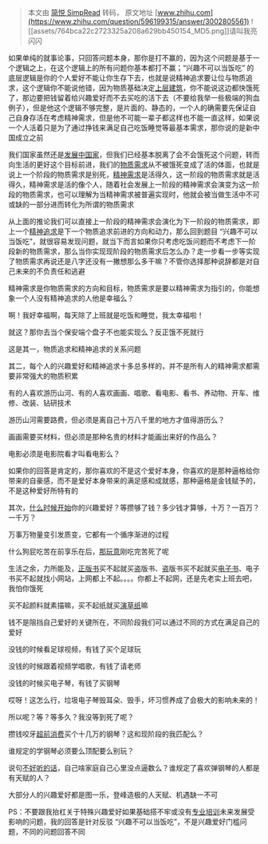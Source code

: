 > 本文由 [简悦 SimpRead](http://ksria.com/simpread/) 转码， 原文地址 [www.zhihu.com](https://www.zhihu.com/question/596199315/answer/3002805561) ![[assets/764bca22c2723325a208a629bb450154_MD5.png]]请叫我亮闪闪

如果单纯的就事论事，只回答问题本身，那你是打不赢的，因为这个问题是基于一个逻辑之上，在这个逻辑上的所有问题你基本都打不赢；“兴趣不可以当饭吃” 的底层逻辑是你的个人爱好不能让你生存下去，也就是说精神追求要让位与物质追求，这个逻辑你不能说他错，因为物质基础决定[上层建筑](https://www.zhihu.com/search?q=%E4%B8%8A%E5%B1%82%E5%BB%BA%E7%AD%91&search_source=Entity&hybrid_search_source=Entity&hybrid_search_extra=%7B%22sourceType%22%3A%22answer%22%2C%22sourceId%22%3A3002805561%7D)，你不能说这边都快饿死了，那边要把钱留着给兴趣爱好而不去买吃的活下去（不要给我举一些极端的狗血例子），但是他这个逻辑不够完整，是片面的、静态的，一个人的确需要先保证自己自身存活在考虑精神需求，但是他不可能一辈子都这样也不能一直这样，如果说一个人活着只是为了通过挣钱来满足自己吃饭睡觉等最基本需求，那你说的是新中国成立之前

我们国家虽然还是[发展中国家](https://www.zhihu.com/search?q=%E5%8F%91%E5%B1%95%E4%B8%AD%E5%9B%BD%E5%AE%B6&search_source=Entity&hybrid_search_source=Entity&hybrid_search_extra=%7B%22sourceType%22%3A%22answer%22%2C%22sourceId%22%3A3002805561%7D)，但我们已经基本脱离了会不会饿死这个问题，转而向生活的更好这个目标前进，我们的[物质需求](https://www.zhihu.com/search?q=%E7%89%A9%E8%B4%A8%E9%9C%80%E6%B1%82&search_source=Entity&hybrid_search_source=Entity&hybrid_search_extra=%7B%22sourceType%22%3A%22answer%22%2C%22sourceId%22%3A3002805561%7D)从不被饿死变成了活的体面，也就是说上一个阶段的物质需求是别死，[精神需求](https://www.zhihu.com/search?q=%E7%B2%BE%E7%A5%9E%E9%9C%80%E6%B1%82&search_source=Entity&hybrid_search_source=Entity&hybrid_search_extra=%7B%22sourceType%22%3A%22answer%22%2C%22sourceId%22%3A3002805561%7D)是活得久，这一阶段的物质需求就是活得久，精神需求是活的像个人，随着社会发展上一阶段的精神需求会演变为这一阶段的物质需求，也可以理解为当精神需求被普遍实现时，他就会被当做生活中不可或缺的一部分进而转化为所谓的物质需求

从上面的推论我们可以直接上一阶段的精神需求会演化为下一阶段的物质需求，即上一个[精神追求](https://www.zhihu.com/search?q=%E7%B2%BE%E7%A5%9E%E8%BF%BD%E6%B1%82&search_source=Entity&hybrid_search_source=Entity&hybrid_search_extra=%7B%22sourceType%22%3A%22answer%22%2C%22sourceId%22%3A3002805561%7D)是下一个物质追求前进的方向和动力，那么回到题目 “兴趣不可以当饭吃”，就很容易发现问题，就当下而言如果你只考虑吃饭问题而不考虑下一阶段新的物质需求，那么当你实现现阶段的物质需求后怎么办？走一步看一步等实现了物质需求再说还是八字还没有一撇想那么多干嘛？不管你选择那种说辞都是对自己未来的不负责任和逃避

精神需求是你物质需求的方向和目标，物质需求是要以精神需求为指引的，你能想象一个人没有精神追求的人他是幸福么？

啊！我好幸福啊，每天除了上班就是吃饭和睡觉，我太幸福啦！

就这？那你去当个保安端个盘子不也能实现么？反正饿不死就行

这是其一，物质追求和精神追求的关系问题

其二，每个人的兴趣爱好和精神追求十多总多样的，并不是所有人的精神需求都需要非常强大的物质积累

有的人喜欢游历山河、有的人喜欢画画、唱歌、看电影、看书、养动物、开车、维修、改装、钻研技术

游历山河需要路费，但必须是离自己十万八千里的地方才值得游历么？

画画需要买材料，但必须是那种名贵的材料才能画出来好的作品么？

电影必须是电影院看才叫看电影么？

如果你的回答是肯定的，那你喜欢的不是这个爱好本身，你喜欢的是那种逼格给你带来的自豪感，而不是爱好本身带来的满足感和成就感，那种逼格是金钱赋予的，不是这种爱好所特有的

其次，[什么时候开始](https://www.zhihu.com/search?q=%E4%BB%80%E4%B9%88%E6%97%B6%E5%80%99%E5%BC%80%E5%A7%8B&search_source=Entity&hybrid_search_source=Entity&hybrid_search_extra=%7B%22sourceType%22%3A%22answer%22%2C%22sourceId%22%3A3002805561%7D)你的兴趣爱好？等攒够了钱？多少钱才算够，十万？一百万？一千万？

万事万物量变引发质变，它都有一个循序渐进的过程

什么狗屁吃苦在前享乐在后，[那玩意](https://www.zhihu.com/search?q=%E9%82%A3%E7%8E%A9%E6%84%8F&search_source=Entity&hybrid_search_source=Entity&hybrid_search_extra=%7B%22sourceType%22%3A%22answer%22%2C%22sourceId%22%3A3002805561%7D)刚吃完苦死了呢

生活之余，力所能及，[正版书](https://www.zhihu.com/search?q=%E6%AD%A3%E7%89%88%E4%B9%A6&search_source=Entity&hybrid_search_source=Entity&hybrid_search_extra=%7B%22sourceType%22%3A%22answer%22%2C%22sourceId%22%3A3002805561%7D)买不起就买盗版书、盗版书买不起就买[电子书](https://www.zhihu.com/search?q=%E7%94%B5%E5%AD%90%E4%B9%A6&search_source=Entity&hybrid_search_source=Entity&hybrid_search_extra=%7B%22sourceType%22%3A%22answer%22%2C%22sourceId%22%3A3002805561%7D)、电子书买不起就找小网站，上网都上不起。。。。你都上不起网，还是先老实上班去吧，我怕你饿死

买不起颜料就素描嘛，买不起纸就买[演草纸](https://www.zhihu.com/search?q=%E6%BC%94%E8%8D%89%E7%BA%B8&search_source=Entity&hybrid_search_source=Entity&hybrid_search_extra=%7B%22sourceType%22%3A%22answer%22%2C%22sourceId%22%3A3002805561%7D)嘛

钱不是阻挡自己爱好的关键所在，不同阶段我们可以通过不同的方式在满足自己的爱好

没钱的时候看足球视频，有钱了买个足球玩

没钱的时候跟着视频学唱歌，有钱了请老师

没钱的时候买电子琴，有钱了买钢琴

哎呀！这怎么行，垃圾电子琴毁耳朵、毁手，坏习惯养成了会极大的影响未来的！

所以呢？等？等多久？我没等到死了呢？

攒钱咬牙[超前消费](https://www.zhihu.com/search?q=%E8%B6%85%E5%89%8D%E6%B6%88%E8%B4%B9&search_source=Entity&hybrid_search_source=Entity&hybrid_search_extra=%7B%22sourceType%22%3A%22answer%22%2C%22sourceId%22%3A3002805561%7D)买个十几万的钢琴？这和现阶段的我匹配么？

谁规定的学钢琴必须要么顶配要么别玩？

说句[不好听的话](https://www.zhihu.com/search?q=%E4%B8%8D%E5%A5%BD%E5%90%AC%E7%9A%84%E8%AF%9D&search_source=Entity&hybrid_search_source=Entity&hybrid_search_extra=%7B%22sourceType%22%3A%22answer%22%2C%22sourceId%22%3A3002805561%7D)，自己啥家庭自己心里没点逼数么？谁规定了喜欢弹钢琴的人都是有天赋的人？

大部分人的兴趣爱好都是图一乐，登峰造极的人天赋、机遇缺一不可

PS：不要跟我抬杠关于特殊兴趣爱好如果基础搭不牢或没有[专业培训](https://www.zhihu.com/search?q=%E4%B8%93%E4%B8%9A%E5%9F%B9%E8%AE%AD&search_source=Entity&hybrid_search_source=Entity&hybrid_search_extra=%7B%22sourceType%22%3A%22answer%22%2C%22sourceId%22%3A3002805561%7D)未来发展受影响的问题，我的回答是针对反驳 “兴趣不可以当饭吃”，不是兴趣爱好门槛问题，不同的问题回答不同
